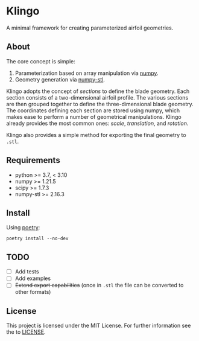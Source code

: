 # Klingo

A minimal framework for creating parameterized airfoil geometries.

## About

The core concept is simple:

  1. Parameterization based on array manipulation via [numpy][numpy].
  2. Geometry generation via [numpy-stl][stl].

Klingo adopts the concept of _sections_ to define the blade geometry. Each
section consists of a two-dimensional airfoil profile. The various sections are
then grouped together to define the three-dimensional blade geometry. The
coordinates defining each section are stored using numpy, which makes ease to
perform a number of geometrical manipulations. Klingo already provides the most
common ones: _scale_, _translation_, and _rotation_.

Klingo also provides a simple method for exporting the final geometry to
`.stl`.

## Requirements

  * python >= 3.7, < 3.10
  * numpy >= 1.21.5
  * scipy >= 1.7.3
  * numpy-stl >= 2.16.3

## Install

Using [poetry][poetry]:

    poetry install --no-dev

## TODO

  * [ ] Add tests
  * [ ] Add examples
  * [ ] ~~Extend export capabilities~~ (once in `.stl` the file can be
    converted to other formats)

## License

This project is licensed under the MIT License. For further information see the
to [LICENSE][license].

[poetry]: https://python-poetry.org
[numpy]: https://www.numpy.org
[stl]: https://github.com/WoLpH/numpy-stl
[license]: ./LICENSE
